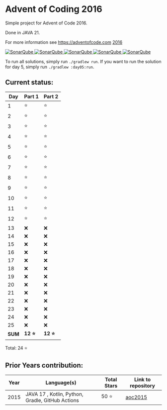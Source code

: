 # Advent of Coding 2016

Simple project for Advent of Code 2016.

Done in JAVA 21.

For more information see https://adventofcode.com [2016](https://adventofcode.com/2016)

[![SonarQube](https://sonarcloud.io/api/project_badges/measure?project=de.havox_design.aoc2016%3Aadvent_of_code_2016&metric=alert_status "The current SonarQube analysis status")
![SonarQube](https://sonarcloud.io/api/project_badges/measure?project=de.havox_design.aoc2016%3Aadvent_of_code_2016&metric=coverage "The current coverage")
![SonarQube](https://sonarcloud.io/api/project_badges/measure?project=de.havox_design.aoc2016%3Aadvent_of_code_2016&metric=bugs "The current number of SonarQube bugs")
![SonarQube](https://sonarcloud.io/api/project_badges/measure?project=de.havox_design.aoc2016%3Aadvent_of_code_2016&metric=vulnerabilities "The current number of SonarQube vulnerabilities")
![SonarQube](https://sonarcloud.io/api/project_badges/measure?project=de.havox_design.aoc2016%3Aadvent_of_code_2016&metric=code_smells "The current number of SonarQube code smells")](https://sonarcloud.io/dashboard?id=de.havox_design.aoc2016%3Aadvent_of_code_2016)

To run all solutions, simply run `./gradlew run`. If you want to run the solution for day 5, simply run
`./gradlew :day05:run`.

## Current status:

| Day     | Part 1   | Part 2   |
|---------|----------|----------|
| 1       | ⭐        | ⭐        |
| 2       | ⭐        | ⭐        |
| 3       | ⭐        | ⭐        |
| 4       | ⭐        | ⭐        |
| 5       | ⭐        | ⭐        |
| 6       | ⭐        | ⭐        |
| 7       | ⭐        | ⭐        |
| 8       | ⭐        | ⭐        |
| 9       | ⭐        | ⭐        |
| 10      | ⭐        | ⭐        |
| 11      | ⭐        | ⭐        |
| 12      | ⭐        | ⭐        |
| 13      | ❌        | ❌        |
| 14      | ❌        | ❌        |
| 15      | ❌        | ❌        |
| 16      | ❌        | ❌        |
| 17      | ❌        | ❌        |
| 18      | ❌        | ❌        |
| 19      | ❌        | ❌        |
| 20      | ❌        | ❌        |
| 21      | ❌        | ❌        |
| 22      | ❌        | ❌        |
| 23      | ❌        | ❌        |
| 24      | ❌        | ❌        |
| 25      | ❌        | ❌        |
| **SUM** | **12 ⭐** | **12 ⭐** |

Total: 24 ⭐

## Prior Years contribution:
| Year | Language(s)                                       | Total Stars | Link to repository                                  |
|------|---------------------------------------------------|-------------|-----------------------------------------------------|
| 2015 | JAVA 17 , Kotlin, Python, Gradle, GitHub Actions  | 50 ⭐        | [aoc2015](https://github.com/Gentleman1983/aoc2015) |
